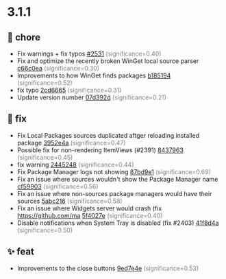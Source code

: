 # 3.1.1
## 🔧 chore
- Fix warnings + fix typos [#2531](https://github.com/marticliment/UniGetUI/pull/2531) <span style='color:grey;'>(significance=0.40)</span>
- Fix and optimize the recently broken WinGet local source parser [c66c0ea](https://github.com/marticliment/UniGetUI/commit/c66c0ea3610ecea586712fd6b92522cb893eba7a) <span style='color:grey;'>(significance=0.30)</span>
- Improvements to how WinGet finds packages [b185194](https://github.com/marticliment/UniGetUI/commit/b185194e08797993b2cfe6478fc9919cc2ee6e45) <span style='color:grey;'>(significance=0.52)</span>
- fix typo [2cd6665](https://github.com/marticliment/UniGetUI/commit/2cd66658a3dd42f04656ff76655e8f7de05b1bee) <span style='color:grey;'>(significance=0.31)</span>
- Update version number [07d392d](https://github.com/marticliment/UniGetUI/commit/07d392d4329c2ef86baad4b87bbc339a2af9e4e8) <span style='color:grey;'>(significance=0.21)</span>
## 🐛 fix
- Fix Local Packages sources duplicated aftger reloading installed package [3952e4a](https://github.com/marticliment/UniGetUI/commit/3952e4ab260f2c59da25bb74f56c32450e7b7599) <span style='color:grey;'>(significance=0.47)</span>
- Possible fix for non-rendering ItemViews (#2391) [8437963](https://github.com/marticliment/UniGetUI/commit/8437963c7f98a6464ce905d10c1964b095e6023b) <span style='color:grey;'>(significance=0.45)</span>
- fix warning [2445248](https://github.com/marticliment/UniGetUI/commit/24452482d7232c7bd1571958be9a65a2877a590e) <span style='color:grey;'>(significance=0.44)</span>
- Fix Package Manager logs not showing [87bd9e1](https://github.com/marticliment/UniGetUI/commit/87bd9e14a026a2a17cec86e235ff2a3ad33b14d8) <span style='color:grey;'>(significance=0.69)</span>
- Fix an issue where sources wouldn't show the Package Manager name [cf59903](https://github.com/marticliment/UniGetUI/commit/cf599038578b4c6842cced74f1df66c1cca842d1) <span style='color:grey;'>(significance=0.56)</span>
- Fix an issue where non-sources package managers would have their sources [5abc216](https://github.com/marticliment/UniGetUI/commit/5abc21668176f649f506f112768866fe1aecae33) <span style='color:grey;'>(significance=0.58)</span>
- Fix an issue where Widgets server would crash (fix https://github.com/ma [5f4027e](https://github.com/marticliment/UniGetUI/commit/5f4027e75c8e70175b82625e48e0b6d6d70e8463) <span style='color:grey;'>(significance=0.40)</span>
- Disable notifications when System Tray is disabled (fix #2403) [41f8d4a](https://github.com/marticliment/UniGetUI/commit/41f8d4a0bae91f28a8c67e2a2e97af441e24949a) <span style='color:grey;'>(significance=0.50)</span>
## ✨ feat
- Improvements to the close buttons [9ed7e4e](https://github.com/marticliment/UniGetUI/commit/9ed7e4e279a558163f87530661c0c6aec87df06d) <span style='color:grey;'>(significance=0.53)</span>
